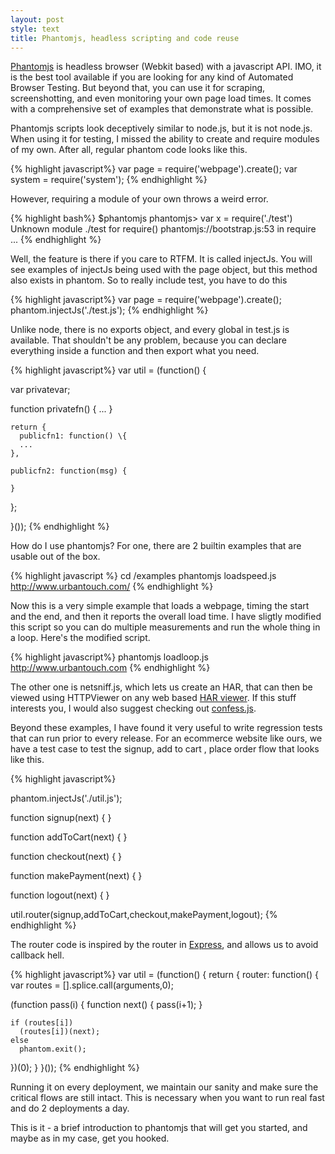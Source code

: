 ```yaml
---
layout: post
style: text
title: Phantomjs, headless scripting and code reuse
---
```


[Phantomjs](http://phantomjs.org) is headless browser (Webkit based) with a javascript API. IMO, it is the best tool available if you are looking for any kind of Automated Browser Testing. But beyond that, you can use it for scraping, screenshotting, and even monitoring your own page load times. It comes with a comprehensive set of examples that demonstrate what is possible.

Phantomjs scripts look deceptively similar to node.js, but it is not node.js. When using it for testing, I missed the ability to create and require modules of my own. After all, regular phantom code looks like this.

{% highlight javascript%}
var page = require('webpage').create();
var system = require('system');
{% endhighlight %}

However, requiring a module of your own throws a weird error.

{% highlight bash%}
$phantomjs
phantomjs> var x = require('./test')
Unknown module ./test for require()
  phantomjs://bootstrap.js:53 in require
  ...
{% endhighlight %}

Well, the feature is there if you care to RTFM. It is called injectJs. You will see examples of injectJs being used with the page object, but this method also exists in phantom. So to really include test, you have to do this

{% highlight javascript%}
var page = require('webpage').create();
phantom.injectJs('./test.js');
{% endhighlight %}

Unlike node, there is no exports object, and every global in test.js is available. That shouldn't be any problem, because you can declare everything inside a function and then export what you need.

{% highlight javascript%}
var util = (function() {

  var privatevar;
  
  function privatefn() {
   ...
  }
 
    return {
      publicfn1: function() \{
      ...
    },

    publicfn2: function(msg) {

    }
  }; 

}());
{% endhighlight %}


How do I use phantomjs? For one, there are 2 builtin examples that are usable out of the box. 

{% highlight javascript %}
cd <Phantom Download Dir>/examples
phantomjs loadspeed.js http://www.urbantouch.com/
{% endhighlight %}

Now this is a very simple example that loads a webpage, timing the start and the end, and then it reports the overall load time. I have sligtly modified this script so you can do multiple measurements and run the whole thing in a loop. Here's the modified script.

<script src="https://gist.github.com/2993032.js"> </script>

{% highlight javascript%}
phantomjs loadloop.js http://www.urbantouch.com
{% endhighlight %}

The other one is netsniff.js, which lets us create an HAR, that can then be viewed using HTTPViewer on any web based [HAR viewer](http://softwareishard.com/har/viewer/). If this stuff interests you, I would also suggest checking out [confess.js](https://github.com/jamesgpearce/confess).

Beyond these examples, I have found it very useful to write regression tests that can run prior to every release. For an ecommerce website like ours, we have a test case to test the signup, add to cart , place order flow that looks like this.

{% highlight javascript%}

phantom.injectJs('./util.js');

function signup(next) {
}

function addToCart(next) {
}

function checkout(next) {
}

function makePayment(next) {
}

function logout(next) {
}

util.router(signup,addToCart,checkout,makePayment,logout);
{% endhighlight %}


The router code is inspired by the router in [Express](http://expressjs.com), and allows us to avoid callback hell.

{% highlight javascript%}
var util = (function() {
  return { 
  router: function() {
  var routes = [].splice.call(arguments,0);

  (function pass(i) {
    function next() {
      pass(i+1);
    }

    if (routes[i])
      (routes[i])(next);
    else
      phantom.exit();
  })(0);
  }
}());
{% endhighlight %}

Running it on every deployment, we maintain our sanity and make sure the critical flows are still intact. This is necessary when you want to run real fast and do 2 deployments a day.

This is it - a brief introduction to phantomjs that will get you started, and maybe as in my case, get you hooked.
